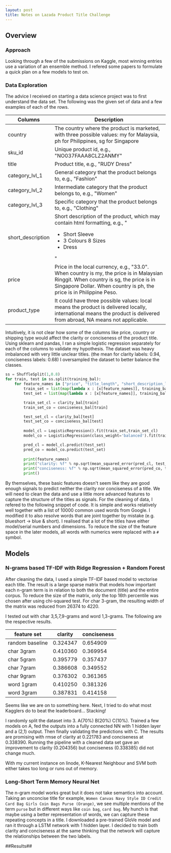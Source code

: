```yaml
---
layout: post
title: Notes on Lazada Product Title Challenge
---
```


## Overview
### Approach
Looking through a few of the submissions on Kaggle, most winning entries use a variation of an ensemble method. I refered some papers to formulate a quick plan on a few models to test on.

### Data Exploration
The advice I received on starting a data science project was to first understand the data set. The following was the given set of data and a few examples of each of the rows.

Columns           | Description
------------      | -------------
country           | The country where the product is marketed, with three possible values: my for Malaysia, ph for Philippines, sg for Singapore
sku_id            | Unique product id, e.g., "NO037FAAA8CLZ2ANMY"
title             | Product title, e.g., "RUDY Dress"
category_lvl_1    | General category that the product belongs to, e.g., "Fashion"
category_lvl_2    | Intermediate category that the product belongs to, e.g., "Women"
category_lvl_3    | Specific category that the product belongs to, e.g., "Clothing"
short_description | Short description of the product, which may contain html formatting, e.g., "<ul> <li>Short Sleeve</li> <li>3 Colours 8 Sizes</li> <li>Dress</li> </ul> "
price             | Price in the local currency, e.g., "33.0".  When country is my, the price is in Malaysian Ringgit.  When country is sg, the price is in Singapore Dollar.  When country is ph, the price is in Philippine Peso.
product_type      | It could have three possible values: local means the product is delivered locally, international means the product is delivered from abroad, NA means not applicable.

Intuitively, it is not clear how some of the columns like price, country or shipping type would affect the clarity or conciseness of the product title. Using sklearn and pandas, I ran a simple logistic regression separately for each of the columns to validate my hypothesis. The dataset was heavy imbalanced with very little unclear titles. (the mean for clarity labels: 0.94, conciseness labels: 0.68) I oversampled the dataset to better balance the classes. 

```python
ss = ShuffleSplit(1,0.8)
for train, test in ss.split(training_bal):
    for feature_names in ["price", "title_length", "short_description_length"]:
        train_set = list(map(lambda x : [x[feature_names]], training_bal[train]))
        test_set = list(map(lambda x : [x[feature_names]], training_bal[test]))

        train_set_cl = clarity_bal[train]
        train_set_co = conciseness_bal[train]

        test_set_cl = clarity_bal[test]
        test_set_co = conciseness_bal[test]
        
        model_cl = LogisticRegression().fit(train_set,train_set_cl)
        model_co = LogisticRegression(class_weight='balanced').fit(train_set,train_set_co)

        pred_cl = model_cl.predict(test_set)
        pred_co = model_co.predict(test_set)
        
        print(feature_names)
        print("clarity: %f" % np.sqrt(mean_squared_error(pred_cl, test_set_cl)))
        print("conciseness: %f" % np.sqrt(mean_squared_error(pred_co, test_set_co)))
        print()
```

By themselves, these basic features doesn't seem like they are good enough signals to predict neither the clarity nor conciseness of a title. We will need to clean the data and use a little more advanced features to capture the structure of the titles as signals. For the cleaning of data, I refered to the following snippet of code. It is simple and works relatively well together with a list of 10000 common used words from Google. I modified it to also resolve words that are joint together by mistake (e.g. blueshort -> blue & short). I realised that a lot of the titles have either model/serial numbers and dimensions. To reduce the size of the feature space in the later models, all words with numerics were replaced with a `#` symbol. 

## Models

### N-grams based TF-IDF with Ridge Regression + Random Forest
After cleaning the data, I used a simple TF-IDF based model to vectorise each title. The result is a large sparse matrix that models how important each n-gram term is in relation to both the document (title) and the entire corpus. To reduce the size of the matrix, only the top 16th percentile was chosen after using chi-squared test. For char 3-gram, the resulting width of the matrix was reduced from 26374 to 4220.

I tested out with char 3,5,7,9-grams and word 1,3-grams. The following are the respective results.

feature set     | clarity  | conciseness
------------    |----------|--------- 
random baseline | 0.324347 | 0.654909
char 3gram      | 0.410360 | 0.369954
char 5gram      | 0.395779 | 0.357437
char 7gram      | 0.386608 | 0.349552
char 9gram      | 0.376302 | 0.361365
word 1gram      | 0.410250 | 0.381326
word 3gram      | 0.387831 | 0.414158

Seems like we are on to something here. Next, I tried to do what most Kagglers do to beat the leaderboard... Stacking!

I randomly split the dataset into 3. A(70%) B(20%) C(10%). Trained a few models on A, fed the outputs into a fully connected NN with 1 hidden layer and a (2,1) output. Then finally validating the predictions with C. The results are promising with rmse of clarity at 0.221783 and conciseness at 0.338390. Running the pipeline with a cleaned data set gave an improvement to clarity (0.204356) but conciseness (0.338385) did not change much.

With my current instance on linode, K-Nearest Neighbour and SVM both either takes too long or runs out of memory.

### Long-Short Term Memory Neural Net

The n-gram model works great but it does not take semantics into account. Taking an unconcise title for example, `Women Canvas Navy Style ID Credit Card Bag Girls Coin Bags Purse (Orange)`, we see multiple mentions of the term `purse` but in different ways like `coin bag`, `card bag`. My hunch is that maybe using a better representation of words, we can capture these repeating concepts in a title. I downloaded a pre-trained GloVe model and ran it through a LSTM network with 1 hidden layer. I decided to train both clarity and conciseness at the same thinking that the network will capture the relationships between the two labels.



##Results##
